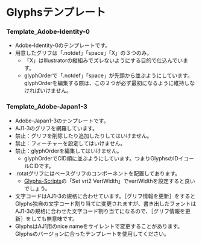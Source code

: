 # Glyphsテンプレート

### Template_Adobe-Identity-0
* Adobe-Identity-0のテンプレートです。
* 用意したグリフは「.notdef」「space」「X」の３つのみ。
    * 「X」はIllustratorの縦組みでズレないようにする目的で仕込んでいます。
    * glyphOrderで「.notdef」「space」が先頭から並ぶようにしています。glyphOrderを編集する際は、この２つが必ず最初になるように維持しなければいけません。


### Template_Adobe-Japan1-3
* Adobe-Japan1-3のテンプレートです。
* AJ1-3のグリフを網羅しています。
* 禁止：グリフを削除したり追加したりしてはいけません。
* 禁止：フィーチャーを設定してはいけません。
* 禁止：glyphOrderを編集してはいけません。
    * glyphOrderでCID順に並ぶようにしています。つまりGlyphsのIDイコールCIDです。
* .rotatグリフにはベースグリフのコンポーネントを配置してあります。
    * [Glyphs-Scripts](https://github.com/monokano/Glyphs-Scripts)の「Set vrt2 VertWidth」でvertWidthを設定すると良いでしょう。
* 文字コードはAJ1-3の規格に合わせています。［グリフ情報を更新］をするとGlyphs独自の文字コード割り当てに変更されますが、書き出したフォントはAJ1-3の規格に合わせた文字コード割り当てになるので、［グリフ情報を更新］をしても無意味です。
* GlyphsはAJ1用のnice nameをサイレントで変更することがあります。Glyphsのバージョンに合ったテンプレートを使用してください。